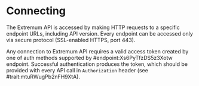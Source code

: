 # Connecting

The Extremum API is accessed by making HTTP requests to a specific endpoint URLs, including API version. Every endpoint can be accessed only via secure protocol (SSL-enabled HTTPS, port 443).

Any connection to Extremum API requires a valid access token created by one of auth methods supported by #endpoint:Xs6PyTfzDS5z3Xotw endpoint. Successful authentication produces the token, which should be provided with every API call in `Authorization` header (see #trait:mtuRWugPb2nFH9XtA).